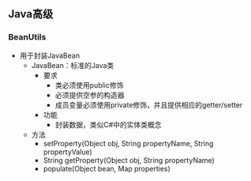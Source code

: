 ## Java高级

### BeanUtils

- 用于封装JavaBean
  - JavaBean：标准的Java类
    - 要求
      - 类必须使用public修饰
      - 必须提供空参的构造器
      - 成员变量必须使用private修饰，并且提供相应的getter/setter
    - 功能
      - 封装数据，类似C#中的实体类概念
  - 方法
    - setProperty(Object obj, String propertyName, String propertyValue)
    - String getProperty(Object obj, String propertyName)
    - populate(Object bean, Map properties)

